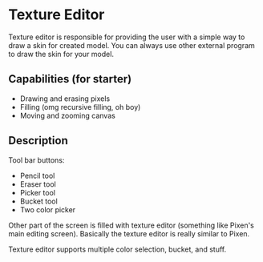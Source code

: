 # Texture Editor

Texture editor is responsible for providing the user with a simple way to 
draw a skin for created model. You can always use other external program to 
draw the skin for your model.

## Capabilities (for starter)

* Drawing and erasing pixels
* Filling (omg recursive filling, oh boy)
* Moving and zooming canvas

## Description

Tool bar buttons:

* Pencil tool
* Eraser tool
* Picker tool
* Bucket tool
* Two color picker

Other part of the screen is filled with texture editor (something like Pixen's main 
editing screen). Basically the texture editor is really similar to Pixen.

Texture editor supports multiple color selection, bucket, and stuff.